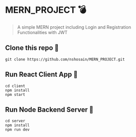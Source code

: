 # MERN_PROJECT 💣

> A simple MERN project including Login and Registration Functionalities with JWT

## Clone this repo 🧲

```
git clone https://github.com/nshosain/MERN_PROJECT.git
```

## Run React Client App 💅

```
cd client
npm install
npm start
```

## Run Node Backend Server 🚀

```
cd server
npm install
npm run dev
```
